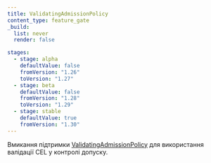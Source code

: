 ```yaml
---
title: ValidatingAdmissionPolicy
content_type: feature_gate
_build:
  list: never
  render: false

stages:
  - stage: alpha
    defaultValue: false
    fromVersion: "1.26"
    toVersion: "1.27"
  - stage: beta
    defaultValue: false
    fromVersion: "1.28"
    toVersion: "1.29"
  - stage: stable
    defaultValue: true
    fromVersion: "1.30"
---
```

Вмикання підтримки [ValidatingAdmissionPolicy](/docs/reference/access-authn-authz/validating-admission-policy/) для використання валідації CEL у контролі допуску.
